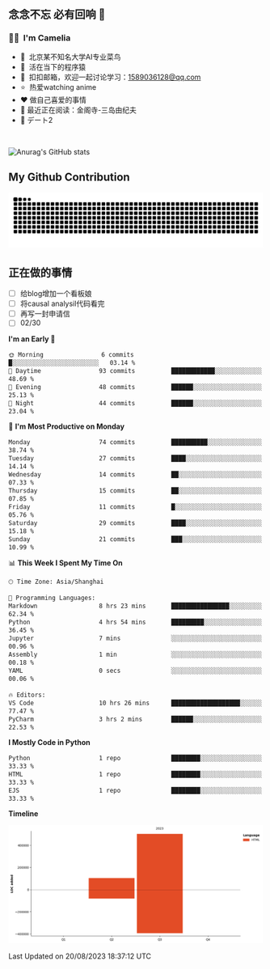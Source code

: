 ## 念念不忘 必有回响  👋
### 👨‍🔧&nbsp;&nbsp;I'm Camelia
- 🏢&nbsp;&nbsp;北京某不知名大学AI专业菜鸟
- 🦍&nbsp;&nbsp;活在当下的程序猿
- 💬&nbsp;&nbsp;扣扣邮箱，欢迎一起讨论学习：1589036128@qq.com
- ⭐️&nbsp;&nbsp;热爱watching anime
- ❤️ 做自己喜爱的事情
- 📖 最近正在阅读：金阁寺-三岛由纪夫
- 🎵 デート2

<br>

![Anurag's GitHub stats](https://github-readme-stats.vercel.app/api?username=abinzzz&count_private=true&show_icons=true&theme=tokyonight)


## My Github Contribution
![](https://github.com/abinzzz/abinzzz/blob/output/github-contribution-grid-snake.svg)

## 正在做的事情
- [ ] 给blog增加一个看板娘
- [ ] 将causal analysil代码看完
- [ ] 再写一封申请信
- [ ] 02/30
<!--START_SECTION:waka-->
**I'm an Early 🐤** 

```text
🌞 Morning                6 commits           █░░░░░░░░░░░░░░░░░░░░░░░░   03.14 % 
🌆 Daytime                93 commits          ████████████░░░░░░░░░░░░░   48.69 % 
🌃 Evening                48 commits          ██████░░░░░░░░░░░░░░░░░░░   25.13 % 
🌙 Night                  44 commits          ██████░░░░░░░░░░░░░░░░░░░   23.04 % 
```
📅 **I'm Most Productive on Monday** 

```text
Monday                   74 commits          ██████████░░░░░░░░░░░░░░░   38.74 % 
Tuesday                  27 commits          ████░░░░░░░░░░░░░░░░░░░░░   14.14 % 
Wednesday                14 commits          ██░░░░░░░░░░░░░░░░░░░░░░░   07.33 % 
Thursday                 15 commits          ██░░░░░░░░░░░░░░░░░░░░░░░   07.85 % 
Friday                   11 commits          █░░░░░░░░░░░░░░░░░░░░░░░░   05.76 % 
Saturday                 29 commits          ████░░░░░░░░░░░░░░░░░░░░░   15.18 % 
Sunday                   21 commits          ███░░░░░░░░░░░░░░░░░░░░░░   10.99 % 
```


📊 **This Week I Spent My Time On** 

```text
🕑︎ Time Zone: Asia/Shanghai

💬 Programming Languages: 
Markdown                 8 hrs 23 mins       ████████████████░░░░░░░░░   62.34 % 
Python                   4 hrs 54 mins       █████████░░░░░░░░░░░░░░░░   36.45 % 
Jupyter                  7 mins              ░░░░░░░░░░░░░░░░░░░░░░░░░   00.96 % 
Assembly                 1 min               ░░░░░░░░░░░░░░░░░░░░░░░░░   00.18 % 
YAML                     0 secs              ░░░░░░░░░░░░░░░░░░░░░░░░░   00.06 % 

🔥 Editors: 
VS Code                  10 hrs 26 mins      ███████████████████░░░░░░   77.47 % 
PyCharm                  3 hrs 2 mins        ██████░░░░░░░░░░░░░░░░░░░   22.53 % 
```

**I Mostly Code in Python** 

```text
Python                   1 repo              ████████░░░░░░░░░░░░░░░░░   33.33 % 
HTML                     1 repo              ████████░░░░░░░░░░░░░░░░░   33.33 % 
EJS                      1 repo              ████████░░░░░░░░░░░░░░░░░   33.33 % 
```



**Timeline**

![Lines of Code chart](https://raw.githubusercontent.com/abinzzz/abinzzz/main/assets/bar_graph.png)


 Last Updated on 20/08/2023 18:37:12 UTC
<!--END_SECTION:waka-->


